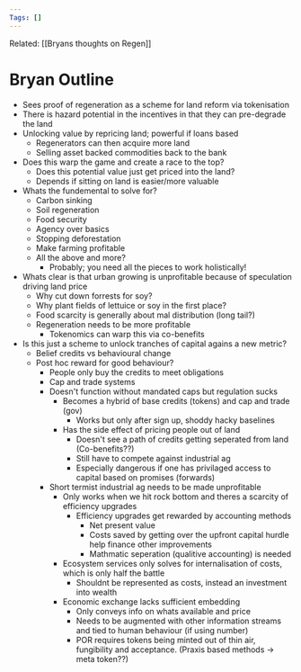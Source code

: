 ```yaml
---
Tags: []
---
```

Related: [[Bryans thoughts on Regen]]
# Bryan Outline

-  Sees proof of regeneration as a scheme for land reform via tokenisation
- There is hazard potential in the incentives in that they can pre-degrade the land
- Unlocking value by repricing land; powerful if loans based
	- Regenerators can then acquire more land
	- Selling asset backed commodities back to the bank
- Does this warp the game and create a race to the top?
	- Does this potential value just get priced into the land?
	- Depends if sitting on land is easier/more valuable
- Whats the fundemental to solve for?
	- Carbon sinking
	- Soil regeneration
	- Food security
	- Agency over basics
	- Stopping deforestation
	- Make farming profitable 
	- All the above and more?
		- Probably; you need all the pieces to work holistically!
- Whats clear is that urban growing is unprofitable because of speculation driving land price
	- Why cut down forrests for soy?
	- Why plant fields of lettuice or soy in the first place?
	- Food scarcity is generally about mal distribution (long tail?)
	- Regeneration needs to be more profitable
		- Tokenomics can warp this via co-benefits
- Is this just a scheme to unlock tranches of capital agains a new metric?
	- Belief credits vs behavioural change
	- Post hoc reward for good behaviour?
		- People only buy the credits to meet obligations
		- Cap and trade systems
		- Doesn't function without mandated caps but regulation sucks
			- Becomes a hybrid of base credits (tokens) and cap and trade (gov)
				- Works but only after sign up, shoddy hacky baselines
			- Has the side effect of pricing people out of land 
				- Doesn't see a path of credits getting seperated from land (Co-benefits??)
				- Still have to compete against industrial ag
				- Especially dangerous if one has privilaged access to capital based on promises (forwards)
		- Short termist industrial ag needs to be made unprofitable
			- Only works when we hit rock bottom and theres a scarcity of efficiency upgrades
				- Efficiency upgrades get rewarded by accounting methods
					- Net present value
					- Costs saved by getting over the upfront capital hurdle help finance other improvements
					- Mathmatic seperation (qualitive accounting) is needed
			- Ecosystem services only solves for internalisation of costs, which is only half the battle
				- Shouldnt be represented as costs, instead an investment into wealth
			- Economic exchange lacks sufficient embedding
				- Only conveys info on whats available and price
				- Needs to be augmented with other information streams and tied to human behaviour (if using number)
				- POR requires tokens being minted out of thin air, fungibility and acceptance. (Praxis based methods -> meta token??)